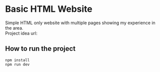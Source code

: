 # Basic HTML Website

Simple HTML only website with multiple pages showing my experience in the area.<br>
Project idea url: 

## How to run the project
```
npm install
npm run dev